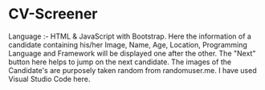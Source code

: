 # CV-Screener
Language :- HTML &amp; JavaScript with Bootstrap. Here the information of a candidate containing his/her Image, Name, Age, Location, Programming Language and Framework will be displayed one after the other. The "Next" button here helps to jump on the next candidate. The images of the Candidate's are purposely taken random from randomuser.me. I have used Visual Studio Code here.
